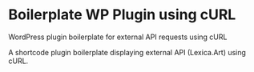 # Boilerplate WP Plugin using cURL
WordPress plugin boilerplate for external API requests using cURL

A shortcode plugin boilerplate displaying external API (Lexica.Art) using cURL.
